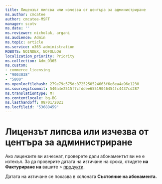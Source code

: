 ```yaml
---
title: Лицензът липсва или изчезва от центъра за администриране
ms.author: cmcatee
author: cmcatee-MSFT
manager: scotv
ms.date: ''
ms.reviewer: nicholak, argani
ms.audience: Admin
ms.topic: article
ms.service: o365-administration
ROBOTS: NOINDEX, NOFOLLOW
localization_priority: Priority
ms.collection: Adm_O365
ms.custom:
- commerce_licensing
- "9003038"
- "5800"
ms.openlocfilehash: 279e79c575dc8725250524663f6e6ea4a96e1230
ms.sourcegitcommit: 540a4e2515f7cfddee65519046454fc4437cd287
ms.translationtype: MT
ms.contentlocale: bg-BG
ms.lasthandoff: 08/01/2021
ms.locfileid: "53688459"
---
```

# <a name="license-missing-or-disappears-from-the-admin-center"></a>Лицензът липсва или изчезва от центъра за администриране

Ако лицензите ви изчезнат, проверете дали абонаментът ви не е изтекъл. За да проверите датата на изтичане на срока, отидете **на Фактуриране на** вашите  >  [продукти](https://go.microsoft.com/fwlink/p/?linkid=842054).

Датата на изтичане се показва в колоната **Състояние на абонамента.**